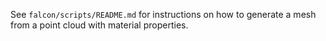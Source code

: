 See `falcon/scripts/README.md` for instructions on how to generate a mesh from a point cloud with material properties.
